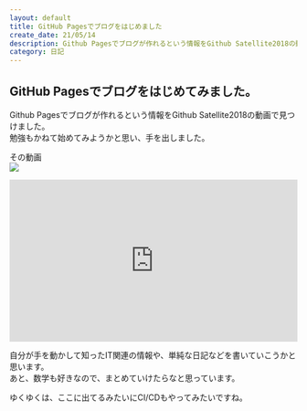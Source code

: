 ```yaml
---
layout: default
title: GitHub Pagesでブログをはじめました
create_date: 21/05/14 
description: Github Pagesでブログが作れるという情報をGithub Satellite2018の動画で見つけ、ブログをはじめました。
category: 日記
---
```


## GitHub Pagesでブログをはじめてみました。

Github Pagesでブログが作れるという情報をGithub Satellite2018の動画で見つけました。  
勉強もかねて始めてみようかと思い、手を出しました。  

その動画  
[![](https://img.youtube.com/vi/P2Jj9gNAexY/0.jpg)](https://www.youtube.com/watch?v=P2Jj9gNAexY)

<div style="position: relative; padding-bottom: 56.25%;">
  <iframe 
    style="position: absolute; top: 0; left: 0; width: 100%; height: 100%;" 
    src="https://www.youtube.com/embed/P2Jj9gNAexY" 
    frameborder="0" 
    allow="autoplay; 
    encrypted-media" 
    allowfullscreen>
  </iframe>
</div>

自分が手を動かして知ったIT関連の情報や、単純な日記などを書いていこうかと思います。  
あと、数学も好きなので、まとめていけたらなと思っています。

ゆくゆくは、ここに出てるみたいにCI/CDもやってみたいですね。
